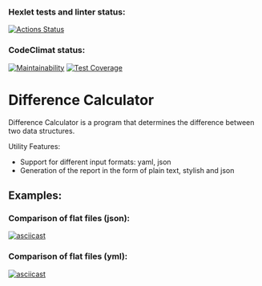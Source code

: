 ### Hexlet tests and linter status:
[![Actions Status](https://github.com/BlackJackSpb/python-project-50/actions/workflows/hexlet-check.yml/badge.svg)](https://github.com/BlackJackSpb/python-project-50/actions)
### CodeClimat status:
[![Maintainability](https://api.codeclimate.com/v1/badges/e201a3681343b590ddeb/maintainability)](https://codeclimate.com/github/BlackJackSpb/python-project-50/maintainability)
[![Test Coverage](https://api.codeclimate.com/v1/badges/e201a3681343b590ddeb/test_coverage)](https://codeclimate.com/github/BlackJackSpb/python-project-50/test_coverage)
# Difference Calculator
Difference Calculator is a program that determines the difference between two data structures. 

Utility Features:

 - Support for different input formats: yaml, json
 - Generation of the report in the form of plain text, stylish and json
## Examples:
### Comparison of flat files (json):
[![asciicast](https://asciinema.org/a/692588.svg)](https://asciinema.org/a/692588)
### Comparison of flat files (yml):
[![asciicast](https://asciinema.org/a/YlKMy2GYHeRgKSxhXDlGPKHa1.svg)](https://asciinema.org/a/YlKMy2GYHeRgKSxhXDlGPKHa1)
